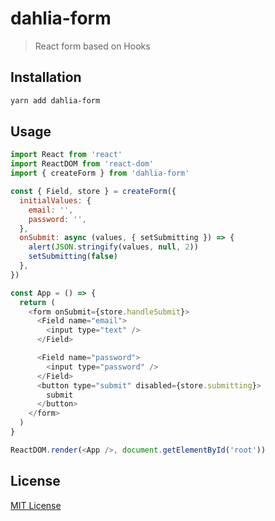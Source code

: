 # dahlia-form

> React form based on Hooks

## Installation

```sh
yarn add dahlia-form
```

## Usage

```js
import React from 'react'
import ReactDOM from 'react-dom'
import { createForm } from 'dahlia-form'

const { Field, store } = createForm({
  initialValues: {
    email: '',
    password: '',
  },
  onSubmit: async (values, { setSubmitting }) => {
    alert(JSON.stringify(values, null, 2))
    setSubmitting(false)
  },
})

const App = () => {
  return (
    <form onSubmit={store.handleSubmit}>
      <Field name="email">
        <input type="text" />
      </Field>

      <Field name="password">
        <input type="password" />
      </Field>
      <button type="submit" disabled={store.submitting}>
        submit
      </button>
    </form>
  )
}

ReactDOM.render(<App />, document.getElementById('root'))
```

## License

[MIT License](https://github.com/forsigner/dahlia/blob/master/LICENSE)
